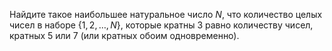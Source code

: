 Найдите такое наибольшее натуральное число $N$, что количество целых чисел в наборе $\{1,2,\ldots ,N\}$, которые кратны 3 равно количеству чисел, кратных 5 или 7 (или кратных обоим одновременно).